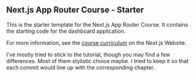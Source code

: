 ## Next.js App Router Course - Starter

This is the starter template for the Next.js App Router Course. It contains the starting code for the dashboard application.

For more information, see the [course curriculum](https://nextjs.org/learn) on the Next.js Website.

I've mostly tried to stick to the tutorial, though you may find a few differences. Most of them stylistic choice maybe.
I tried to keep it so that each commit would line up with the corresponding chapter. 
